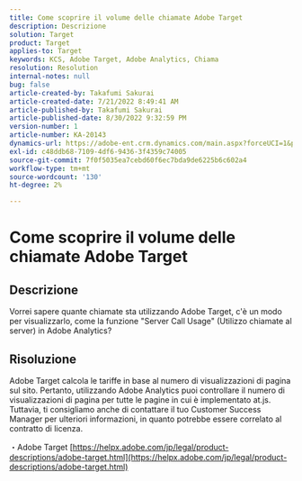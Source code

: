 ```yaml
---
title: Come scoprire il volume delle chiamate Adobe Target
description: Descrizione
solution: Target
product: Target
applies-to: Target
keywords: KCS, Adobe Target, Adobe Analytics, Chiama
resolution: Resolution
internal-notes: null
bug: false
article-created-by: Takafumi Sakurai
article-created-date: 7/21/2022 8:49:41 AM
article-published-by: Takafumi Sakurai
article-published-date: 8/30/2022 9:32:59 PM
version-number: 1
article-number: KA-20143
dynamics-url: https://adobe-ent.crm.dynamics.com/main.aspx?forceUCI=1&pagetype=entityrecord&etn=knowledgearticle&id=7fa41b08-d208-ed11-82e4-00224808e7b0
exl-id: c48ddb68-7109-4df6-9436-3f4359c74005
source-git-commit: 7f0f5035ea7cebd60f6ec7bda9de6225b6c602a4
workflow-type: tm+mt
source-wordcount: '130'
ht-degree: 2%

---
```


# Come scoprire il volume delle chiamate Adobe Target

## Descrizione

Vorrei sapere quante chiamate sta utilizzando Adobe Target, c&#39;è un modo per visualizzarlo, come la funzione &quot;Server Call Usage&quot; (Utilizzo chiamate al server) in Adobe Analytics?

## Risoluzione


Adobe Target calcola le tariffe in base al numero di visualizzazioni di pagina sul sito. Pertanto, utilizzando Adobe Analytics puoi controllare il numero di visualizzazioni di pagina per tutte le pagine in cui è implementato at.js. Tuttavia, ti consigliamo anche di contattare il tuo Customer Success Manager per ulteriori informazioni, in quanto potrebbe essere correlato al contratto di licenza.

・Adobe Target
[https://helpx.adobe.com/jp/legal/product-descriptions/adobe-target.html](https://helpx.adobe.com/jp/legal/product-descriptions/adobe-target.html)
